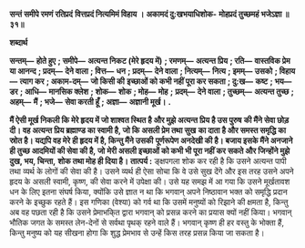 **सन्तं समीपे रमणं रतिप्रदं** **वित्तप्रदं नित्यमिमं विहाय ।** **अकामदं दु:खभयाधिशोक-** **मोहप्रदं तुच्छमहं भजेऽज्ञा ॥ ३१॥** 

**शब्दार्थ** 

**सन्तम्—** **होते हुए** **; समीपे—** **अत्यन्त निकट (मेरे हृदय में)** **; रमणम्—** **अत्यन्त प्रिय** **; रति—** **वास्तविक प्रेम या आनन्द** **; प्रदम्—** **देने वाला** **; वित्त—** **धन** **; प्रदम्—** **देने वाला** **; नित्यम्—** **नित्य** **; इमम्—** **उसको** **; विहाय—** **त्याग कर** **; अकाम-दम्—** **जो किसी की** **इच्छाओं को कभी नहीं पूरा कर सकता** **; दु:ख—** **कष्ट** **; भय—** **डर** **; आधि—** **मानसिक क्लेश** **; शोक—** **शोक** **; मोह—** **मोह** **;** **प्रदम्—** **देने वाला** **; तुच्छम्—** **अत्यन्त तुच्छ** **; अहम्—** **मैं** **; भजे—** **सेवा करती हूँ** **; अज्ञा—** **अज्ञानी मूर्ख।** **.** 

**मैं ऐसी मूर्ख निकली कि मेरे हृदय में जो शाश्वत स्थित है और मुझे अत्यन्त प्रिय है उस पुरुष** **की मैंने सेवा छोड़ दी। वह अत्यन्त प्रिय ब्रह्माण्ड का स्वामी है, जो कि असली प्रेम तथा सुख** **का दाता है और समस्त समृद्धि का स्रोत है। यद्यपि वह मेरे ही हृदय में है, किन्तु मैंने उसकी** **पूर्णरूपेण अनदेखी की है। बजाय इसके मैंने अनजाने ही तुच्छ आदमियों की सेवा की है, जो** **मेरी असली इच्छाओं को कभी भी पूरा नहीं कर सकते और जिन्होंने मुझे दुख, भय, चिन्ता,** **शोक तथा मोह ही दिया है।** **तात्पर्य :** ङ्क्षपगला शोक कर रही है कि उसने अत्यन्त पापी तथा व्यर्थ के लोगों की सेवा की है। उसने व्यर्थ ही ऐसा सोचा कि वे उसे सुख देंगे और इस तरह उसने अपने हृदय के असली स्वामी, कृष्ण, की सेवा करने में उपेक्षा की। उसे यह समझ में आ गया कि उसने मूर्खतावश धन के लिए इतना संघर्ष किया, क्योंकि उसे ज्ञात न था कि भगवान् अपने निष्ठावान भक्त को समृद्धि प्रदान करने के इच्छुक रहते हैं। इस गणिका (वेश्या) को गर्व था कि उसमें मनुष्यों को रिझाने की क्षमता है, किन्तु अब वह पछता रही है कि उसने प्रेमाभकि्त द्वारा भगवान् को प्रसन्न करने का प्रयास क्यों नहीं किया। भगवान् भौतिक जगत के समस्त लेन-देनों से सर्वथा पृथक् रहने वाले हैं। भगवान् कृष्ण ही हर वस्तु के भोक्ता हैं, किन्तु मनुष्य को यह सीखना होगा कि शुद्ध प्रेमभाव से उन्हें किस तरह प्रसन्न किया जा सकता है।  